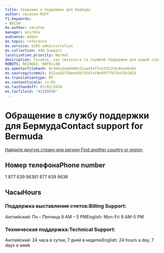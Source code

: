 ```yaml
---
title: Сведения о поддержке для Бермуда
author: cmcatee-MSFT
f1.keywords:
- NOCSH
ms.author: cmcatee
manager: mnirkhe
audience: Admin
ms.topic: reference
ms.service: o365-administration
ms.collection: Adm_Support
localization_priority: Normal
description: Узнайте, как связаться со службой поддержки для вашей страны или региона.
ROBOTS: NOINDEX, NOFOLLOW
ms.openlocfilehash: 0cde6cbade086e12aa454ffce74225dc6ea4b30e
ms.sourcegitcommit: 812aab5f58eed4bf359faf0e99f7f876af5b1023
ms.translationtype: MT
ms.contentlocale: ru-RU
ms.lasthandoff: 03/02/2020
ms.locfileid: "42359910"
---
```

# <a name="contact-support-for-bermuda"></a><span data-ttu-id="1818f-103">Обращение в службу поддержки для Бермуда</span><span class="sxs-lookup"><span data-stu-id="1818f-103">Contact support for Bermuda</span></span>

<span data-ttu-id="1818f-104">[Найдите другую страну или регион](../contact-support-for-business-products.md).</span><span class="sxs-lookup"><span data-stu-id="1818f-104">[Find another country or region](../contact-support-for-business-products.md).</span></span>

## <a name="phone-number"></a><span data-ttu-id="1818f-105">Номер телефона</span><span class="sxs-lookup"><span data-stu-id="1818f-105">Phone number</span></span>
<span data-ttu-id="1818f-106">1 877 639 9636</span><span class="sxs-lookup"><span data-stu-id="1818f-106">1 877 639 9636</span></span>

## <a name="hours"></a><span data-ttu-id="1818f-107">Часы</span><span class="sxs-lookup"><span data-stu-id="1818f-107">Hours</span></span>
### <a name="billing-support"></a><span data-ttu-id="1818f-108">Поддержка выставления счетов:</span><span class="sxs-lookup"><span data-stu-id="1818f-108">Billing Support:</span></span>

<span data-ttu-id="1818f-109">Английский: Пн – Пятница 9 AM – 5 PM</span><span class="sxs-lookup"><span data-stu-id="1818f-109">English: Mon-Fri 9 AM-5 PM</span></span>

### <a name="technical-support"></a><span data-ttu-id="1818f-110">Техническая поддержка:</span><span class="sxs-lookup"><span data-stu-id="1818f-110">Technical Support:</span></span>

<span data-ttu-id="1818f-111">Английский: 24 часа в сутки, 7 дней в неделю</span><span class="sxs-lookup"><span data-stu-id="1818f-111">English: 24 hours a day, 7 days a week</span></span>
